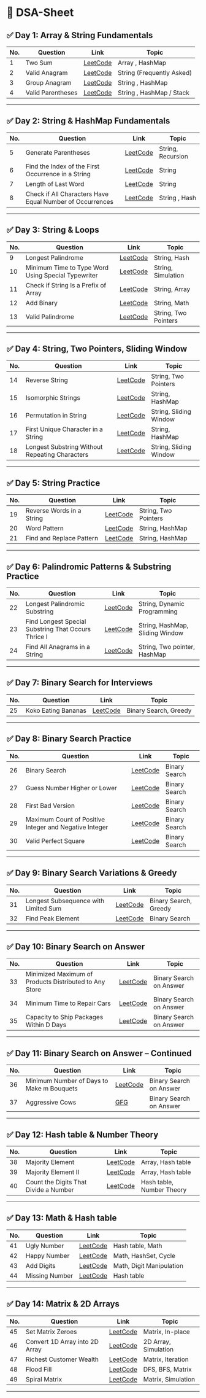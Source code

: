 # 📘 DSA-Sheet

## ✅ Day 1: Array & String Fundamentals

| No. | Question         | Link                                                                 | Topic                          |
|-----|------------------|----------------------------------------------------------------------|--------------------------------|
| 1   | Two Sum          | [LeetCode](https://leetcode.com/problems/two-sum/)                   | Array , HashMap |
| 2   | Valid Anagram    | [LeetCode](https://leetcode.com/problems/valid-anagram/) | String (Frequently Asked)     |
| 3   | Group Anagram    | [LeetCode](https://leetcode.com/problems/group-anagrams/)            | String , HashMap              |
| 4   | Valid Parentheses    | [LeetCode](https://leetcode.com/problems/valid-parentheses/)            | String , HashMap / Stack             |

---

## ✅ Day 2: String & HashMap Fundamentals

| No. | Question         | Link                                                                 | Topic                          |
|-----|------------------|----------------------------------------------------------------------|--------------------------------|
| 5   |     Generate Parentheses      | [LeetCode](https://leetcode.com/problems/generate-parentheses/)                   | String, Recursion |
| 6   | Find the Index of the First Occurrence in a String    | [LeetCode](https://leetcode.com/problems/find-the-index-of-the-first-occurrence-in-a-string/)            | String             |
| 7   |     Length of Last Word      | [LeetCode](https://leetcode.com/problems/length-of-last-word)                   | String |
| 8   |   Check if All Characters Have Equal Number of Occurrences  | [LeetCode](https://leetcode.com/problems/check-if-all-characters-have-equal-number-of-occurrences) | String , Hash     |

---

## ✅ Day 3: String & Loops

| No. | Question                                                        | Link                                                                 | Topic                      |
|-----|------------------------------------------------------------------|----------------------------------------------------------------------|----------------------------|
| 9   | Longest Palindrome                                               | [LeetCode](https://leetcode.com/problems/longest-palindrome)         | String, Hash               |
| 10  | Minimum Time to Type Word Using Special Typewriter               | [LeetCode](https://leetcode.com/problems/minimum-time-to-type-word-using-special-typewriter/) | String, Simulation         |
| 11  | Check if String Is a Prefix of Array                             | [LeetCode](https://leetcode.com/problems/check-if-string-is-a-prefix-of-array) | String, Array              |
| 12  | Add Binary                                                       | [LeetCode](https://leetcode.com/problems/add-binary/)                | String, Math               |
| 13  | Valid Palindrome                                                 | [LeetCode](https://leetcode.com/problems/valid-palindrome)           | String, Two Pointers       |

---

## ✅ Day 4: String, Two Pointers, Sliding Window

| No. | Question                                       | Link                                                                                     | Topic                  |
| --- | ---------------------------------------------- | ---------------------------------------------------------------------------------------- | ---------------------- |
| 14  | Reverse String                                 | [LeetCode](https://leetcode.com/problems/reverse-string)                                 | String, Two Pointers   |
| 15  | Isomorphic Strings                             | [LeetCode](https://leetcode.com/problems/isomorphic-strings)                             | String, HashMap        |
| 16  | Permutation in String                          | [LeetCode](https://leetcode.com/problems/permutation-in-string)                          | String, Sliding Window |
| 17  | First Unique Character in a String             | [LeetCode](https://leetcode.com/problems/first-unique-character-in-a-string)             | String, HashMap        |
| 18  | Longest Substring Without Repeating Characters | [LeetCode](https://leetcode.com/problems/longest-substring-without-repeating-characters) | String, Sliding Window |

---

## ✅ Day 5: String Practice

| No. | Question                  | Link                                                                | Topic                |
| --- | ------------------------- | ------------------------------------------------------------------- | -------------------- |
| 19  | Reverse Words in a String | [LeetCode](https://leetcode.com/problems/reverse-words-in-a-string) | String, Two Pointers |
| 20  | Word Pattern              | [LeetCode](https://leetcode.com/problems/word-pattern/)             | String, HashMap      |
| 21  | Find and Replace Pattern  | [LeetCode](https://leetcode.com/problems/find-and-replace-pattern)  | String, HashMap      |

---

## ✅ Day 6: Palindromic Patterns & Substring Practice

| No. | Question                                            | Link                                                                                           | Topic                           |
| --- | --------------------------------------------------- | ---------------------------------------------------------------------------------------------- | ------------------------------- |
| 22  | Longest Palindromic Substring                       | [LeetCode](https://leetcode.com/problems/longest-palindromic-substring)                        | String, Dynamic Programming     |
| 23  | Find Longest Special Substring That Occurs Thrice I | [LeetCode](https://leetcode.com/problems/find-longest-special-substring-that-occurs-thrice-i/) | String, HashMap, Sliding Window |
| 24  | Find All Anagrams in a String | [LeetCode](https://leetcode.com/problems/find-all-anagrams-in-a-string/) | String, Two pointer, HashMap |

---

## ✅ Day 7: Binary Search for Interviews

| No. | Question            | Link                                                           | Topic                 |
| --- | ------------------- | -------------------------------------------------------------- | --------------------- |
| 25  | Koko Eating Bananas | [LeetCode](https://leetcode.com/problems/koko-eating-bananas/) | Binary Search, Greedy |

---

## ✅ Day 8: Binary Search Practice

| No. | Question                                               | Link                                                                                             | Topic         |
| --- | ------------------------------------------------------ | ------------------------------------------------------------------------------------------------ | ------------- |
| 26  | Binary Search                                          | [LeetCode](https://leetcode.com/problems/binary-search/)                                         | Binary Search |
| 27  | Guess Number Higher or Lower                           | [LeetCode](https://leetcode.com/problems/guess-number-higher-or-lower)                           | Binary Search |
| 28  | First Bad Version                                      | [LeetCode](https://leetcode.com/problems/first-bad-version/)                                     | Binary Search |
| 29  | Maximum Count of Positive Integer and Negative Integer | [LeetCode](https://leetcode.com/problems/maximum-count-of-positive-integer-and-negative-integer) | Binary Search |
| 30  | Valid Perfect Square                                   | [LeetCode](https://leetcode.com/problems/valid-perfect-square)                                   | Binary Search |

---

## ✅ Day 9: Binary Search Variations & Greedy

| No. | Question                             | Link                                                                           | Topic                 |
| --- | ------------------------------------ | ------------------------------------------------------------------------------ | --------------------- |
| 31  | Longest Subsequence with Limited Sum | [LeetCode](https://leetcode.com/problems/longest-subsequence-with-limited-sum) | Binary Search, Greedy |
| 32  | Find Peak Element                    | [LeetCode](https://leetcode.com/problems/find-peak-element/)                   | Binary Search         |

---

## ✅ Day 10: Binary Search on Answer

| No. | Question                                               | Link                                                                                              | Topic                   |
| --- | ------------------------------------------------------ | ------------------------------------------------------------------------------------------------- | ----------------------- |
| 33  | Minimized Maximum of Products Distributed to Any Store | [LeetCode](https://leetcode.com/problems/minimized-maximum-of-products-distributed-to-any-store/) | Binary Search on Answer |
| 34  | Minimum Time to Repair Cars                            | [LeetCode](https://leetcode.com/problems/minimum-time-to-repair-cars/)                            | Binary Search on Answer |
| 35  | Capacity to Ship Packages Within D Days                | [LeetCode](https://leetcode.com/problems/capacity-to-ship-packages-within-d-days/)                | Binary Search on Answer |

---

## ✅ Day 11: Binary Search on Answer – Continued

| No. | Question                                  | Link                                                                                 | Topic                   |
| --- | ----------------------------------------- | ------------------------------------------------------------------------------------ | ----------------------- |
| 36  | Minimum Number of Days to Make m Bouquets | [LeetCode](https://leetcode.com/problems/minimum-number-of-days-to-make-m-bouquets/) | Binary Search on Answer |
| 37  | Aggressive Cows                           | [GFG](https://www.geeksforgeeks.org/problems/aggressive-cows/1)                      | Binary Search on Answer |

---

## ✅ Day 12: Hash table & Number Theory

| No. | Question                              | Link                                                                            | Topic                   |
| --- | ------------------------------------- | ------------------------------------------------------------------------------- | ----------------------- |
| 38  | Majority Element                      | [LeetCode](https://leetcode.com/problems/majority-element)                      | Array, Hash table |
| 39  | Majority Element II                   | [LeetCode](https://leetcode.com/problems/majority-element-ii)                   | Array, Hash table |
| 40  | Count the Digits That Divide a Number | [LeetCode](https://leetcode.com/problems/count-the-digits-that-divide-a-number) | Hash table, Number Theory     |

---


## ✅ Day 13: Math & Hash table

| No. | Question       | Link                                                      | Topic                    |
| --- | -------------- | --------------------------------------------------------- | ------------------------ |
| 41  | Ugly Number    | [LeetCode](https://leetcode.com/problems/ugly-number/)    | Hash table, Math                     |
| 42  | Happy Number   | [LeetCode](https://leetcode.com/problems/happy-number/)   | Math, HashSet, Cycle     |
| 43  | Add Digits     | [LeetCode](https://leetcode.com/problems/add-digits/)     | Math, Digit Manipulation |
| 44  | Missing Number | [LeetCode](https://leetcode.com/problems/missing-number/) | Hash table        |

---

## ✅ Day 14: Matrix & 2D Arrays

| No. | Question                       | Link                                                                     | Topic                |
| --- | ------------------------------ | ------------------------------------------------------------------------ | -------------------- |
| 45  | Set Matrix Zeroes              | [LeetCode](https://leetcode.com/problems/set-matrix-zeroes/)             | Matrix, In-place     |
| 46  | Convert 1D Array into 2D Array | [LeetCode](https://leetcode.com/problems/convert-1d-array-into-2d-array) | 2D Array, Simulation |
| 47  | Richest Customer Wealth        | [LeetCode](https://leetcode.com/problems/richest-customer-wealth)        | Matrix, Iteration    |
| 48  | Flood Fill                     | [LeetCode](https://leetcode.com/problems/flood-fill)                     | DFS, BFS, Matrix     |
| 49  | Spiral Matrix                  | [LeetCode](https://leetcode.com/problems/spiral-matrix)                  | Matrix, Simulation   |

---
